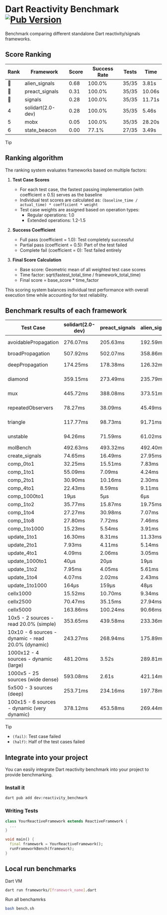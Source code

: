 # Dart Reactivity Benchmark [![Pub Version](https://img.shields.io/pub/v/reactivity_benchmark)](https://pub.dev/packages/reactivity_benchmark)

Benchmark comparing different standalone Dart reactivity/signals frameworks.

## Score Ranking

<!-- ranking start -->
| Rank | Framework | Score | Success Rate | Tests | Time |
|------|-----------|-------|--------------|-------|------|
| 🥇 | alien_signals | 0.68 | 100.0% | 35/35 | 3.81s |
| 🥈 | preact_signals | 0.31 | 100.0% | 35/35 | 10.06s |
| 🥉 | signals | 0.28 | 100.0% | 35/35 | 11.71s |
| 4 | solidart(2.0-dev) | 0.28 | 100.0% | 35/35 | 5.46s |
| 5 | mobx | 0.05 | 100.0% | 35/35 | 28.20s |
| 6 | state_beacon | 0.00 | 77.1% | 27/35 | 3.49s |

<!-- ranking end -->

> [!TIP]
> ## Ranking algorithm
>
> The ranking system evaluates frameworks based on multiple factors:
>
> 1. **Test Case Scores**
>    - For each test case, the fastest passing implementation (with coefficient ≥ 0.5) serves as the baseline
>    - Individual test scores are calculated as: `(baseline_time / actual_time) * coefficient * weight`
>    - Test case weights are assigned based on operation types:
>      - Regular operations: 1.0
>      - Extended operations: 1.2-1.5
>
> 2. **Success Coefficient**
>    - Full pass (coefficient = 1.0): Test completely successful
>    - Partial pass (coefficient = 0.5): Part of the test failed
>    - Complete fail (coefficient = 0): Test failed entirely
>
> 3. **Final Score Calculation**
>    - Base score: Geometric mean of all weighted test case scores
>    - Time factor: sqrt(fastest_total_time / framework_total_time)
>    - Final score = base_score * time_factor
>
> This scoring system balances individual test performance with overall execution time while accounting for test reliability.

## Benchmark results of each framework

<!-- test-case start -->
| Test Case | solidart(2.0-dev) | preact_signals | alien_signals | state_beacon | mobx | signals |
|---|---|---|---|---|---|---|
| avoidablePropagation | 276.07ms | 205.63ms | 192.59ms | 150.41ms (fail) | 2.36s | 214.47ms |
| broadPropagation | 507.92ms | 502.07ms | 358.86ms | 6.48ms (fail) | 4.31s | 453.27ms |
| deepPropagation | 174.25ms | 178.38ms | 126.32ms | 144.02ms (fail) | 1.54s | 175.65ms |
| diamond | 359.15ms | 273.49ms | 235.79ms | 186.14ms (fail) | 2.44s | 289.36ms |
| mux | 445.72ms | 388.08ms | 373.51ms | 192.74ms (fail) | 1.87s | 421.72ms |
| repeatedObservers | 78.27ms | 38.09ms | 45.49ms | 53.41ms (fail) | 228.24ms | 46.86ms |
| triangle | 117.77ms | 98.73ms | 91.71ms | 80.48ms (fail) | 791.55ms | 103.64ms |
| unstable | 94.26ms | 71.59ms | 61.02ms | 343.78ms (fail) | 353.67ms | 75.06ms |
| molBench | 492.63ms | 493.32ms | 492.40ms | 948μs | 581.47ms | 488.78ms |
| create_signals | 74.65ms | 16.49ms | 27.95ms | 60.84ms | 55.18ms | 26.79ms |
| comp_0to1 | 32.25ms | 15.51ms | 7.83ms | 53.51ms | 15.38ms | 12.58ms |
| comp_1to1 | 55.09ms | 7.09ms | 4.24ms | 54.88ms | 46.33ms | 19.17ms |
| comp_2to1 | 30.90ms | 10.16ms | 2.30ms | 37.51ms | 35.81ms | 17.58ms |
| comp_4to1 | 22.43ms | 8.59ms | 9.11ms | 16.52ms | 15.19ms | 4.88ms |
| comp_1000to1 | 19μs | 5μs | 6μs | 42μs | 15μs | 5μs |
| comp_1to2 | 35.77ms | 15.87ms | 19.75ms | 45.14ms | 35.18ms | 23.53ms |
| comp_1to4 | 27.27ms | 30.98ms | 7.07ms | 43.91ms | 17.85ms | 9.74ms |
| comp_1to8 | 27.80ms | 7.72ms | 7.46ms | 43.10ms | 21.07ms | 6.56ms |
| comp_1to1000 | 15.23ms | 5.54ms | 3.91ms | 38.03ms | 14.80ms | 4.67ms |
| update_1to1 | 16.30ms | 8.31ms | 11.33ms | 5.72ms | 22.19ms | 9.29ms |
| update_2to1 | 7.93ms | 4.11ms | 5.14ms | 2.90ms | 11.16ms | 4.60ms |
| update_4to1 | 4.09ms | 2.06ms | 3.05ms | 1.48ms | 6.39ms | 2.31ms |
| update_1000to1 | 40μs | 20μs | 19μs | 15μs | 53μs | 23μs |
| update_1to2 | 7.95ms | 4.05ms | 5.61ms | 2.94ms | 11.73ms | 4.93ms |
| update_1to4 | 4.07ms | 2.02ms | 2.43ms | 1.50ms | 5.94ms | 2.33ms |
| update_1to1000 | 164μs | 159μs | 48μs | 379μs | 160μs | 44μs |
| cellx1000 | 15.52ms | 10.70ms | 9.34ms | 7.30ms | 93.14ms | 10.20ms |
| cellx2500 | 70.47ms | 35.15ms | 27.94ms | 32.90ms | 296.59ms | 40.28ms |
| cellx5000 | 163.86ms | 100.24ms | 90.66ms | 98.79ms | 633.48ms | 96.41ms |
| 10x5 - 2 sources - read 20.0% (simple) | 353.65ms | 439.58ms | 233.36ms | 240.87ms | 2.07s | 504.66ms |
| 10x10 - 6 sources - dynamic - read 20.0% (dynamic) | 243.27ms | 268.94ms | 175.89ms | 204.54ms | 1.55s | 285.81ms |
| 1000x12 - 4 sources - dynamic (large) | 481.20ms | 3.52s | 289.81ms | 350.74ms | 1.96s | 4.02s |
| 1000x5 - 25 sources (wide dense) | 593.08ms | 2.61s | 421.14ms | 511.55ms | 3.65s | 3.63s |
| 5x500 - 3 sources (deep) | 253.71ms | 234.16ms | 197.78ms | 210.01ms | 1.34s | 227.87ms |
| 100x15 - 6 sources - dynamic (very dynamic) | 378.12ms | 453.58ms | 269.44ms | 261.89ms | 1.80s | 479.80ms |

<!-- test-case end -->

> [!TIP]
> - `(fail)`: Test case failed
> - `(half)`: Half of the test cases failed

## Integrate into your project

You can easily integrate Dart reactivity benchmark into your project to provide benchmarking.

### Install it

```bash
dart pub add dev:reactivity_benchmark
```

### Writing Tests

```dart
class YourReactiveFramework extends ReactiveFramework {
  ...
}

void main() {
  final framework = YourReactiveFramework();
  runFrameworkBench(framework);
}
```

## Local run benchmarks

Dart VM
```bash
dart run frameworks/[framework_name].dart
```

Run all benchamrks
```bash
bash bench.sh
```

